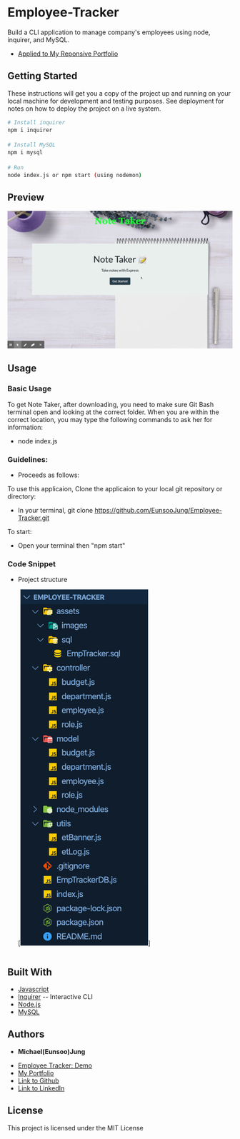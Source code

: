# Employee-Tracker

Build a CLI application to manage company's employees using node, inquirer, and MySQL.

- [Applied to My Reponsive Portfolio](https://eunsoojung.github.io/Responsive-Portfolio/portfolio.html)

## Getting Started

These instructions will get you a copy of the project up and running on your local machine for development and testing purposes. See deployment for notes on how to deploy the project on a live system.

```bash
# Install inquirer
npm i inquirer

# Install MySQL
npm i mysql

# Run
node index.js or npm start (using nodemon)
```

## Preview

[![Note-Taker](https://github.com/EunsooJung/Note-Taker/blob/master/public/assets/images/Note%20Taker.gif)](https://github.com/EunsooJung/Note-Taker/blob/master/public/assets/images/Note%20Taker.gif)

## Usage

### Basic Usage

To get Note Taker, after downloading, you need to make sure Git Bash terminal open and looking at the correct folder. When you are within the correct location, you may type the following commands to ask her for information:

- node index.js

### Guidelines:

- Proceeds as follows:

To use this applicaion, Clone the applicaion to your local git repository or directory:

- In your terminal, git clone https://github.com/EunsooJung/Employee-Tracker.git

To start:

- Open your terminal then "npm start"

### Code Snippet

- Project structure

  [![Employee Tracker](https://github.com/EunsooJung/Employee-Tracker/blob/master/assets/images/ProjectStructure.png)]

```javascript
```

## Built With

- [Javascript](https://developer.mozilla.org/en-US/docs/Web/JavaScript)
- [Inquirer](https://www.npmjs.com/package/inquirer) -- Interactive CLI
- [Node.js](https://nodejs.org/en/)
- [MySQL](https://www.npmjs.com/package/mysql)

## Authors

- **Michael(Eunsoo)Jung**

* [Employee Tracker: Demo](https://github.com/EunsooJung/Employee-Tracker)
* [My Portfolio](https://eunsoojung.github.io/Responsive-Portfolio/portfolio.html)
* [Link to Github](https://github.com/EunsooJung/Employee-Tracker)
* [Link to LinkedIn](www.linkedin.com/in/eun-soo-jung/)

## License

This project is licensed under the MIT License
